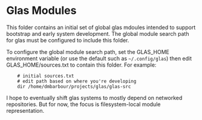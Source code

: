 # Glas Modules

This folder contains an initial set of global glas mdoules intended to support bootstrap and early system development. The global module search path for glas must be configured to include this folder. 

To configure the global module search path, set the GLAS_HOME environment variable (or use the default such as `~/.config/glas`) then edit GLAS_HOME/sources.txt to contain this folder. For example:

        # initial sources.txt
        # edit path based on where you're developing
        dir /home/dmbarbour/projects/glas/glas-src

I hope to eventually shift glas systems to mostly depend on networked repositories. But for now, the focus is filesystem-local module representation.
